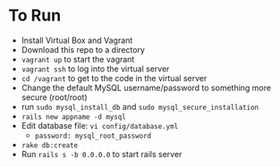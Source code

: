 # To Run
- Install Virtual Box and Vagrant
- Download this repo to a directory
- `vagrant up` to start the vagrant
- `vagrant ssh` to log into the virtual server
- `cd /vagrant` to get to the code in the virtual server
- Change the default MySQL username/password to something more secure (root/root) 
- run `sudo mysql_install_db` and `sudo mysql_secure_installation`
- `rails new appname -d mysql`
- Edit database file: `vi config/database.yml`
  - `password: mysql_root_password`
- `rake db:create`
- Run `rails s -b 0.0.0.0` to start rails server

